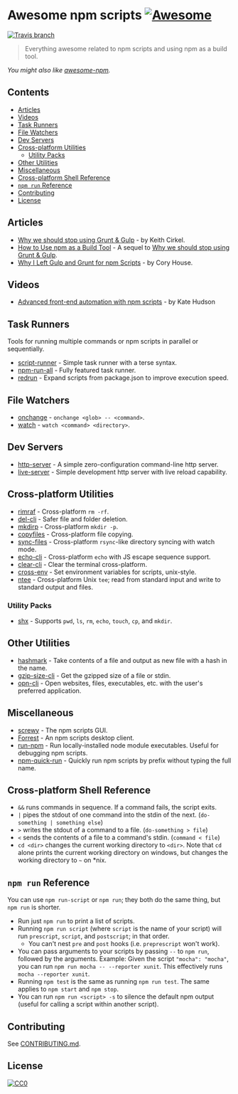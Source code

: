 # Awesome npm scripts [![Awesome](https://cdn.rawgit.com/sindresorhus/awesome/d7305f38d29fed78fa85652e3a63e154dd8e8829/media/badge.svg)](https://github.com/sindresorhus/awesome)
[![Travis branch](https://img.shields.io/travis/RyanZim/awesome-npm-scripts/master.svg?maxAge=2592000?style=plastic)](https://travis-ci.org/RyanZim/awesome-npm-scripts)

> Everything awesome related to npm scripts and using npm as a build tool.

*You might also like [awesome-npm](https://github.com/sindresorhus/awesome-npm).*

## Contents

<!-- START doctoc generated TOC please keep comment here to allow auto update -->
<!-- DON'T EDIT THIS SECTION, INSTEAD RE-RUN doctoc TO UPDATE -->


- [Articles](#articles)
- [Videos](#videos)
- [Task Runners](#task-runners)
- [File Watchers](#file-watchers)
- [Dev Servers](#dev-servers)
- [Cross-platform Utilities](#cross-platform-utilities)
  - [Utility Packs](#utility-packs)
- [Other Utilities](#other-utilities)
- [Miscellaneous](#miscellaneous)
- [Cross-platform Shell Reference](#cross-platform-shell-reference)
- [`npm run` Reference](#npm-run-reference)
- [Contributing](#contributing)
- [License](#license)

<!-- END doctoc generated TOC please keep comment here to allow auto update -->

## Articles

- [Why we should stop using Grunt & Gulp](https://www.keithcirkel.co.uk/why-we-should-stop-using-grunt/) - by Keith Cirkel.
- [How to Use npm as a Build Tool](https://www.keithcirkel.co.uk/how-to-use-npm-as-a-build-tool/) - A sequel to [Why we should stop using Grunt & Gulp](https://www.keithcirkel.co.uk/why-we-should-stop-using-grunt/).
- [Why I Left Gulp and Grunt for npm Scripts](https://medium.freecodecamp.com/why-i-left-gulp-and-grunt-for-npm-scripts-3d6853dd22b8) -  by Cory House.

## Videos

- [Advanced front-end automation with npm scripts](https://www.youtube.com/watch?v=0RYETb9YVrk) - by Kate Hudson

## Task Runners

Tools for running multiple commands or npm scripts in parallel or sequentially.

- [script-runner](https://github.com/paulpflug/script-runner) - Simple task runner with a terse syntax.
- [npm-run-all](https://github.com/mysticatea/npm-run-all) - Fully featured task runner.
- [redrun](https://github.com/coderaiser/redrun) - Expand scripts from package.json to improve execution speed.

## File Watchers

- [onchange](https://github.com/Qard/onchange) - `onchange <glob> -- <command>`.
- [watch](https://github.com/mikeal/watch) - `watch <command> <directory>`.

## Dev Servers

- [http-server](https://github.com/indexzero/http-server) - A simple zero-configuration command-line http server.
- [live-server](https://github.com/tapio/live-server) - Simple development http server with live reload capability.

## Cross-platform Utilities

- [rimraf](https://github.com/isaacs/rimraf) - Cross-platform `rm -rf`.
- [del-cli](https://github.com/sindresorhus/del-cli) - Safer file and folder deletion.
- [mkdirp](https://github.com/substack/node-mkdirp) - Cross-platform `mkdir -p`.
- [copyfiles](https://github.com/calvinmetcalf/copyfiles) - Cross-platform file copying.
- [sync-files](https://github.com/byteclubfr/node-sync-files) - Cross-platform `rsync`-like directory syncing with watch mode.
- [echo-cli](https://github.com/iamakulov/echo-cli) - Cross-platform `echo` with JS escape sequence support.
- [clear-cli](https://github.com/sindresorhus/clear-cli) - Clear the terminal cross-platform.
- [cross-env](https://github.com/kentcdodds/cross-env) - Set environment variables for scripts, unix-style.
- [ntee](https://github.com/stefanmaric/ntee) - Cross-platform Unix `tee`; read from standard input and write to standard output and files.

### Utility Packs

- [shx](https://github.com/shelljs/shx) - Supports `pwd`, `ls`, `rm`, `echo`, `touch`, `cp`, and `mkdir`.

## Other Utilities

- [hashmark](https://github.com/keithamus/hashmark) -  Take contents of a file and output as new file with a hash in the name.
- [gzip-size-cli](https://github.com/sindresorhus/gzip-size-cli) - Get the gzipped size of a file or stdin.
- [opn-cli](https://github.com/sindresorhus/opn-cli) - Open websites, files, executables, etc. with the user's preferred application.

## Miscellaneous

- [screwy](https://github.com/samueleaton/screwy) - The npm scripts GUI.
- [Forrest](https://github.com/stefanjudis/forrest) - An npm scripts desktop client.
- [run-npm](https://github.com/timoxley/npm-run) - Run locally-installed node module executables. Useful for debugging npm scripts.
- [npm-quick-run](https://github.com/bahmutov/npm-quick-run) - Quickly run npm scripts by prefix without typing the full name.

## Cross-platform Shell Reference

- `&&` runs commands in sequence. If a command fails, the script exits.
- `|` pipes the stdout of one command into the stdin of the next. (`do-something | something else`)
- `>` writes the stdout of a command to a file. (`do-something > file`)
- `<` sends the contents of a file to a command's stdin. (`command < file`)
- `cd <dir>` changes the current working directory to `<dir>`. Note that `cd` alone prints the current working directory on windows, but changes the working directory to `~` on \*nix.

## `npm run` Reference

You can use `npm run-script` or `npm run`; they both do the same thing, but `npm run` is shorter.

- Run just `npm run` to print a list of scripts.
- Running `npm run script` (where `script` is the name of your script) will run `prescript`, `script`, and `postscript`; in that order.
  - You can't nest `pre` and `post` hooks (i.e. `preprescript` won't work).
- You can pass arguments to your scripts by passing `--` to `npm run`, followed by the arguments. Example: Given the script `"mocha": "mocha"`, you can run `npm run mocha -- --reporter xunit`. This effectively runs `mocha --reporter xunit`.
- Running `npm test` is the same as running `npm run test`. The same applies to `npm start` and `npm stop`.
- You can run `npm run <script> -s` to silence the default npm output (useful for calling a script within another script).

## Contributing

See [CONTRIBUTING.md](https://github.com/RyanZim/awesome-npm-scripts/blob/master/CONTRIBUTING.md).

## License

[![CC0](http://mirrors.creativecommons.org/presskit/buttons/88x31/svg/cc-zero.svg)](https://creativecommons.org/publicdomain/zero/1.0/)
